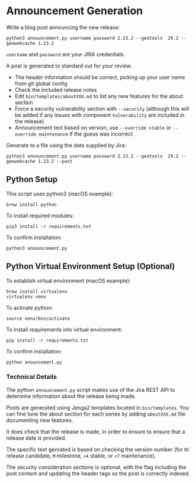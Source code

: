 # Announcement Generation

Write a blog post announcing the new release:
```
python3 announcement.py username password 2.23.2 --geotools  29.2 --geowebcache 1.23.2
```

``username`` and ``password`` are your JIRA credentials.

A post is generated to standard out for your review.

* The header information should be correct, picking up your user name from git global config
* Check the included release notes
* Edit ``bin/templates/aboutXXX.md`` to list any new features for the about section
* Force a security vulnerability section with ``--security`` (although this will be added if any issues with component ``Vulnerability`` are included in the release)
* Announcement text based on version, use ``--override stable`` or ``--override maintenance`` if the guess was incorrect

Generate to a file using the date supplied by Jira:

```
python3 announcement.py username password 2.23.2 --geotools  29.2 --geowebcache 1.23.2 --post
```

## Python Setup

This script uses python3 (macOS example):
```
brew install python
```

To install required modules:
```
pip3 install -r requirements.txt
```

To confirm installation:
```
python3 announcement.py
```

## Python Virtual Environment Setup (Optional)

To establish virtual environment (macOS example):
```
brew install virtualenv
virtualenv venv
```

To activate python:
```
source venv/bin/activate
```

To install requirements into virtual environment:
```
pip install -r requirements.txt
```

To confirm installation:

```
python anouncement.py
```

### Technical Details

The python ``announcement.py`` script makes use of the Jira REST API to determine information about the release being made.

Posts are generated using Jenga2 templates located in ``bin/templates``. You can fine tune the about section for each series by adding ``aboutXXX.md`` file documenting new features.

It does check that the release is made, in order to ensure to ensure that a release date is provided.

The specific text genrated is based on checking the version number (for ``RC`` release candidate, ``M`` milestone, ``<4`` stable, or ``<7`` maintenance).

The security consideration sections is optional, with the flag including the post content and updating the header tags so the post is correctly indexed.